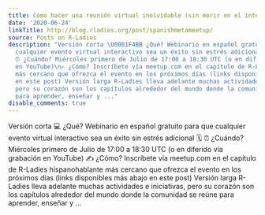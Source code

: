 ```yaml
---
title: Cómo hacer una reunión virtual inolvidable (sin morir en el intento)
date: '2020-06-24'
linkTitle: http://blog.rladies.org/post/spanishmetameetup/
source: Posts on R-Ladies
description: "Versión corta \U0001F4BB ¿Qué? Webinario en español gratuito para que
  cualquier evento virtual interactivo sea un éxito sin estrés adicional\n\U0001F5D3️
  ⏰ ¿Cuándo? Miércoles primero de Julio de 17:00 a 18:30 UTC (o en diferido vía grabación
  en YouTube)\n✍️ ¿Cómo? Inscríbete vía meetup.com en el capítulo de R-Ladies hispanohablante
  más cercano que ofrezca el evento en los próximos días (links disponibles más abajo
  en este post) Versión larga R-Ladies lleva adelante muchas actividades e iniciativas,
  pero su corazón son los capítulos alrededor del mundo donde la comunidad se reúne
  para aprender, enseñar y ..."
disable_comments: true
---
```

Versión corta 💻 ¿Qué? Webinario en español gratuito para que cualquier evento virtual interactivo sea un éxito sin estrés adicional
🗓️ ⏰ ¿Cuándo? Miércoles primero de Julio de 17:00 a 18:30 UTC (o en diferido vía grabación en YouTube)
✍️ ¿Cómo? Inscríbete vía meetup.com en el capítulo de R-Ladies hispanohablante más cercano que ofrezca el evento en los próximos días (links disponibles más abajo en este post) Versión larga R-Ladies lleva adelante muchas actividades e iniciativas, pero su corazón son los capítulos alrededor del mundo donde la comunidad se reúne para aprender, enseñar y ...